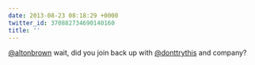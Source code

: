 ```yaml
---
date: 2013-08-23 08:18:29 +0000
twitter_id: 370882734690140160
title: ''
---
```


<!-- Tweet at https://twitter.com/statuses/370877189761163264 is either deleted or protected. -->

[@altonbrown](https://twitter.com/altonbrown) wait, did you join back up with [@donttrythis](https://twitter.com/donttrythis) and company?
